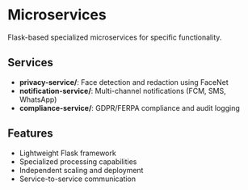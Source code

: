# Microservices

Flask-based specialized microservices for specific functionality.

## Services

- **privacy-service/**: Face detection and redaction using FaceNet
- **notification-service/**: Multi-channel notifications (FCM, SMS, WhatsApp)
- **compliance-service/**: GDPR/FERPA compliance and audit logging

## Features

- Lightweight Flask framework
- Specialized processing capabilities
- Independent scaling and deployment
- Service-to-service communication